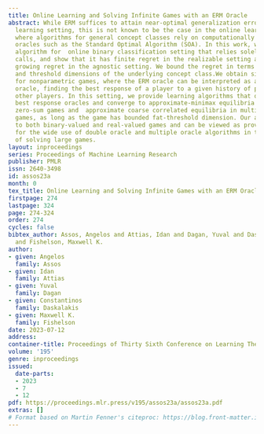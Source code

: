 ```yaml
---
title: Online Learning and Solving Infinite Games with an ERM Oracle
abstract: While ERM suffices to attain near-optimal generalization error in the stochastic
  learning setting, this is not known to be the case in the online learning setting,
  where algorithms for general concept classes rely on computationally inefficient
  oracles such as the Standard Optimal Algorithm (SOA). In this work, we propose an
  algorithm for  online binary classification setting that relies solely on ERM oracle
  calls, and show that it has finite regret in the realizable setting and sublinearly
  growing regret in the agnostic setting. We bound the regret in terms of the Littlestone
  and threshold dimensions of the underlying concept class.We obtain similar results
  for nonparametric games, where the ERM oracle can be interpreted as a best response
  oracle, finding the best response of a player to a given history of play of the
  other players. In this setting, we provide learning algorithms that only rely on
  best response oracles and converge to approximate-minimax equilibria in  two-player
  zero-sum games and  approximate coarse correlated equilibria in multi-player general-sum
  games, as long as the game has bounded fat-threshold dimension. Our algorithms apply
  to both binary-valued and real-valued games and can be viewed as providing justification
  for the wide use of double oracle and multiple oracle algorithms in the practice
  of solving large games.
layout: inproceedings
series: Proceedings of Machine Learning Research
publisher: PMLR
issn: 2640-3498
id: assos23a
month: 0
tex_title: Online Learning and Solving Infinite Games with an ERM Oracle
firstpage: 274
lastpage: 324
page: 274-324
order: 274
cycles: false
bibtex_author: Assos, Angelos and Attias, Idan and Dagan, Yuval and Daskalakis, Constantinos
  and Fishelson, Maxwell K.
author:
- given: Angelos
  family: Assos
- given: Idan
  family: Attias
- given: Yuval
  family: Dagan
- given: Constantinos
  family: Daskalakis
- given: Maxwell K.
  family: Fishelson
date: 2023-07-12
address: 
container-title: Proceedings of Thirty Sixth Conference on Learning Theory
volume: '195'
genre: inproceedings
issued:
  date-parts:
  - 2023
  - 7
  - 12
pdf: https://proceedings.mlr.press/v195/assos23a/assos23a.pdf
extras: []
# Format based on Martin Fenner's citeproc: https://blog.front-matter.io/posts/citeproc-yaml-for-bibliographies/
---
```

